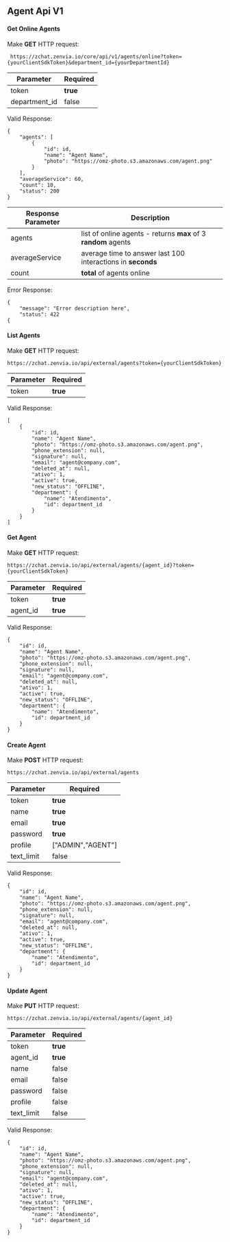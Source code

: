 ## Agent Api V1

#### Get Online Agents
 Make **GET** HTTP request:
```
 https://zchat.zenvia.io/core/api/v1/agents/online?token={yourClientSdkToken}&department_id={yourDepartmentId}
```
Parameter  | Required |
------------  | -------------
token | **true**
 department_id | false

Valid Response:
```
{
    "agents": [
        {
            "id": id,
            "name": "Agent Name",
            "photo": "https://omz-photo.s3.amazonaws.com/agent.png"
        }
    ],
    "averageService": 60,
    "count": 10,
    "status": 200
}
```
Response Parameter  | Description |
------------  | -------------
agents | list of online agents - returns **max** of 3 **random** agents
averageService | average time to answer last 100 interactions in **seconds**
count | **total** of agents online

Error Response:
```
{
    "message": "Error description here",
    "status": 422
{
```

#### List Agents
 Make **GET** HTTP request:
```
https://zchat.zenvia.io/api/external/agents?token={yourClientSdkToken}
```
Parameter  | Required |
------------  | -------------
token | **true**

Valid Response:
```
[
    {
        "id": id,
        "name": "Agent Name",
        "photo": "https://omz-photo.s3.amazonaws.com/agent.png",
        "phone_extension": null,
        "signature": null,
        "email": "agent@company.com",
        "deleted_at": null,
        "ativo": 1,
        "active": true,
        "new_status": "OFFLINE",
        "department": {
            "name": "Atendimento",
            "id": department_id
        }
    }
]
```

#### Get Agent
 Make **GET** HTTP request:
```
https://zchat.zenvia.io/api/external/agents/{agent_id}?token={yourClientSdkToken}
```
Parameter  | Required |
------------  | -------------
token | **true**
agent_id | **true**

Valid Response:
```
{
    "id": id,
    "name": "Agent Name",
    "photo": "https://omz-photo.s3.amazonaws.com/agent.png",
    "phone_extension": null,
    "signature": null,
    "email": "agent@company.com",
    "deleted_at": null,
    "ativo": 1,
    "active": true,
    "new_status": "OFFLINE",
    "department": {
        "name": "Atendimento",
        "id": department_id
    }
}
```

#### Create Agent
 Make **POST** HTTP request:
```
https://zchat.zenvia.io/api/external/agents
```
Parameter  | Required |
------------  | -------------
token | **true**
name | **true**
email | **true**
password | **true**
profile | ["ADMIN","AGENT"]
text_limit | false


Valid Response:
```
{
    "id": id,
    "name": "Agent Name",
    "photo": "https://omz-photo.s3.amazonaws.com/agent.png",
    "phone_extension": null,
    "signature": null,
    "email": "agent@company.com",
    "deleted_at": null,
    "ativo": 1,
    "active": true,
    "new_status": "OFFLINE",
    "department": {
        "name": "Atendimento",
        "id": department_id
    }
}
```


#### Update Agent
 Make **PUT** HTTP request:
```
https://zchat.zenvia.io/api/external/agents/{agent_id}
```
Parameter  | Required |
------------  | -------------
token | **true**
agent_id | **true**
name | false
email | false
password | false
profile | false
text_limit | false


Valid Response:
```
{
    "id": id,
    "name": "Agent Name",
    "photo": "https://omz-photo.s3.amazonaws.com/agent.png",
    "phone_extension": null,
    "signature": null,
    "email": "agent@company.com",
    "deleted_at": null,
    "ativo": 1,
    "active": true,
    "new_status": "OFFLINE",
    "department": {
        "name": "Atendimento",
        "id": department_id
    }
}
```
